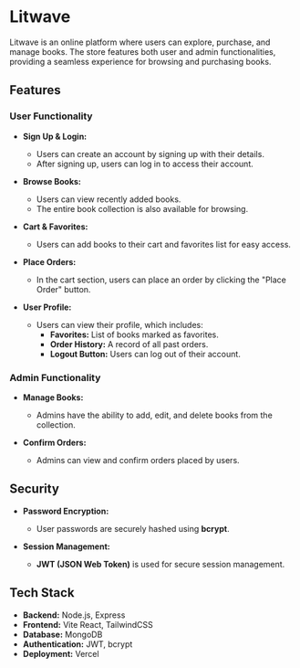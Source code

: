# Litwave

Litwave is an online platform where users can explore, purchase, and manage books. The store features both user and admin functionalities, providing a seamless experience for browsing and purchasing books.

## Features

### User Functionality

- **Sign Up & Login:**
  - Users can create an account by signing up with their details.
  - After signing up, users can log in to access their account.

- **Browse Books:**
  - Users can view recently added books.
  - The entire book collection is also available for browsing.

- **Cart & Favorites:**
  - Users can add books to their cart and favorites list for easy access.
  
- **Place Orders:**
  - In the cart section, users can place an order by clicking the "Place Order" button.

- **User Profile:**
  - Users can view their profile, which includes:
    - **Favorites:** List of books marked as favorites.
    - **Order History:** A record of all past orders.
    - **Logout Button:** Users can log out of their account.

### Admin Functionality

- **Manage Books:**
  - Admins have the ability to add, edit, and delete books from the collection.

- **Confirm Orders:**
  - Admins can view and confirm orders placed by users.

## Security

- **Password Encryption:**
  - User passwords are securely hashed using **bcrypt**.

- **Session Management:**
  - **JWT (JSON Web Token)** is used for secure session management.

## Tech Stack

- **Backend:** Node.js, Express
- **Frontend:** Vite React, TailwindCSS
- **Database:** MongoDB
- **Authentication:** JWT, bcrypt
- **Deployment:** Vercel

